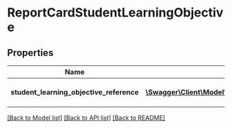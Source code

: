 # ReportCardStudentLearningObjective

## Properties
Name | Type | Description | Notes
------------ | ------------- | ------------- | -------------
**student_learning_objective_reference** | [**\Swagger\Client\Model\StudentLearningObjectiveReference**](StudentLearningObjectiveReference.md) | A reference to the related StudentLearningObjective resource. | [optional] 

[[Back to Model list]](../README.md#documentation-for-models) [[Back to API list]](../README.md#documentation-for-api-endpoints) [[Back to README]](../README.md)


